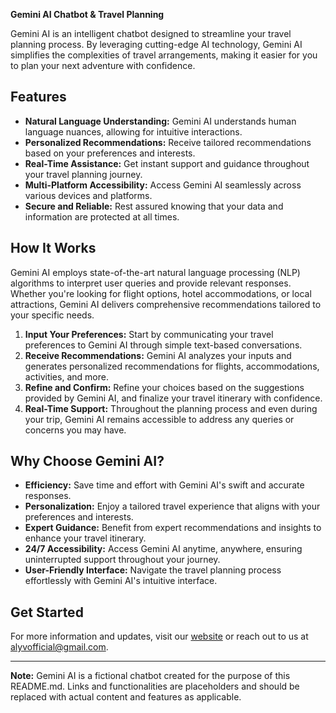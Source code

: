 **Gemini AI Chatbot & Travel Planning**

Gemini AI is an intelligent chatbot designed to streamline your travel planning process. By leveraging cutting-edge AI technology, Gemini AI simplifies the complexities of travel arrangements, making it easier for you to plan your next adventure with confidence.

## Features

- **Natural Language Understanding:** Gemini AI understands human language nuances, allowing for intuitive interactions.
- **Personalized Recommendations:** Receive tailored recommendations based on your preferences and interests.
- **Real-Time Assistance:** Get instant support and guidance throughout your travel planning journey.
- **Multi-Platform Accessibility:** Access Gemini AI seamlessly across various devices and platforms.
- **Secure and Reliable:** Rest assured knowing that your data and information are protected at all times.

## How It Works

Gemini AI employs state-of-the-art natural language processing (NLP) algorithms to interpret user queries and provide relevant responses. Whether you're looking for flight options, hotel accommodations, or local attractions, Gemini AI delivers comprehensive recommendations tailored to your specific needs.

1. **Input Your Preferences:** Start by communicating your travel preferences to Gemini AI through simple text-based conversations.
2. **Receive Recommendations:** Gemini AI analyzes your inputs and generates personalized recommendations for flights, accommodations, activities, and more.
3. **Refine and Confirm:** Refine your choices based on the suggestions provided by Gemini AI, and finalize your travel itinerary with confidence.
4. **Real-Time Support:** Throughout the planning process and even during your trip, Gemini AI remains accessible to address any queries or concerns you may have.

## Why Choose Gemini AI?

- **Efficiency:** Save time and effort with Gemini AI's swift and accurate responses.
- **Personalization:** Enjoy a tailored travel experience that aligns with your preferences and interests.
- **Expert Guidance:** Benefit from expert recommendations and insights to enhance your travel itinerary.
- **24/7 Accessibility:** Access Gemini AI anytime, anywhere, ensuring uninterrupted support throughout your journey.
- **User-Friendly Interface:** Navigate the travel planning process effortlessly with Gemini AI's intuitive interface.

## Get Started

For more information and updates, visit our [website](https://alyvofficial.net) or reach out to us at [alyvofficial@gmail.com](mailto:alyvofficial@gmail.com).

---

**Note:** Gemini AI is a fictional chatbot created for the purpose of this README.md. Links and functionalities are placeholders and should be replaced with actual content and features as applicable.
